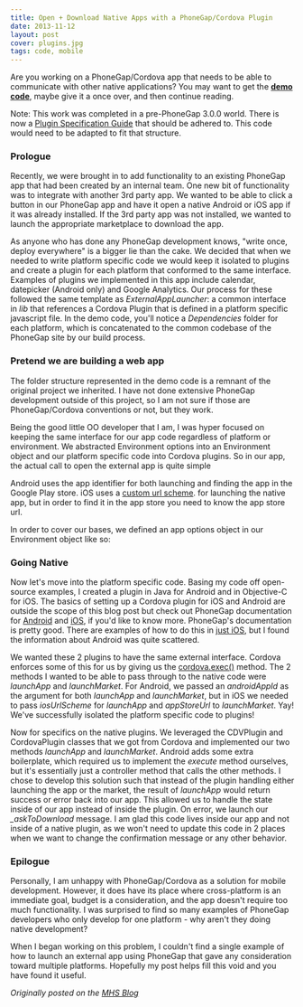 ```yaml
---
title: Open + Download Native Apps with a PhoneGap/Cordova Plugin
date: 2013-11-12
layout: post
cover: plugins.jpg
tags: code, mobile
---
```

Are you working on a PhoneGap/Cordova app that needs to be able to communicate with other native applications? You may want to get the <strong><a href="https://github.com/Ross-Hunter/external_app_launcher">demo code</a></strong>, maybe give it a once over, and then continue reading.

Note: This work was completed in a pre-PhoneGap 3.0.0 world. There is now a <a href="http://cordova.apache.org/docs/en/edge/plugin_ref_spec.md.html">Plugin Specification Guide</a> that should be adhered to. This code would need to be adapted to fit that structure.

### Prologue

Recently, we were brought in to add functionality to an existing PhoneGap app that had been created by an internal team. One new bit of functionality was to integrate with another 3rd party app. We wanted to be able to click a button in our PhoneGap app and have it open a native Android or iOS app if it was already installed. If the 3rd party app was not installed, we wanted to launch the appropriate marketplace to download the app.

As anyone who has done any PhoneGap development knows, "write once, deploy everywhere" is a bigger lie than the cake. We decided that when we needed to write platform specific code we would keep it isolated to plugins and create a plugin for each platform that conformed to the same interface. Examples of plugins we implemented in this app include calendar, datepicker (Android only) and Google Analytics. Our process for these followed the same template as *ExternalAppLauncher*: a common interface in *lib* that references a Cordova Plugin that is defined in a platform specific javascript file. In the demo code, you'll notice a *Dependencies* folder for each platform, which is concatenated to the common codebase of the PhoneGap site by our build process. 

### Pretend we are building a web app

The folder structure represented in the demo code is a remnant of the original project we inherited. I have not done extensive PhoneGap development outside of this project, so I am not sure if those are PhoneGap/Cordova conventions or not, but they work.

Being the good little OO developer that I am, I was hyper focused on keeping the same interface for our app code regardless of platform or environment. We abstracted Environment options into an Environment object and our platform specific code into Cordova plugins. So in our app, the actual call to open the external app is quite simple

<script src="https://gist.github.com/Ross-Hunter/7433959.js"></script>

Android uses the app identifier for both launching and finding the app in the Google Play store. iOS uses a <a href="https://developer.apple.com/library/ios/documentation/iPhone/Conceptual/iPhoneOSProgrammingGuide/AdvancedAppTricks/AdvancedAppTricks.html#//apple_ref/doc/uid/TP40007072-CH7-SW50">custom url scheme</a>. for launching the native app, but in order to find it in the app store you need to know the app store url.

In order to cover our bases, we defined an app options object in our Environment object like so:

<script src="https://gist.github.com/Ross-Hunter/7433984.js"></script>

### Going Native

Now let's move into the platform specific code. Basing my code off open-source examples, I created a plugin in Java for Android and in Objective-C for iOS. The basics of setting up a Cordova plugin for iOS and Android are outside the scope of this blog post but check out PhoneGap documentation for <a href="http://docs.PhoneGap.com/en/2.7.0/guide_plugin-development_android_index.md.html#Developing%20a%20Plugin%20on%20Android">Android</a> and <a href="http://docs.PhoneGap.com/en/2.7.0/guide_plugin-development_ios_index.md.html#Developing%20a%20Plugin%20on%20iOS">iOS</a>, if you'd like to know more. PhoneGap's documentation is pretty good. There are examples of how to do this in <a href="https://github.com/sbahal/external-app-launcher">just iOS</a>, but I found the information about Android was quite scattered.

We wanted these 2 plugins to have the same external interface. Cordova enforces some of this for us by giving us the <a href="http://docs.PhoneGap.com/en/2.7.0/guide_plugin-development_index.md.html">cordova.exec()</a> method. The 2 methods I wanted to be able to pass through to the native code were *launchApp* and *launchMarket*. For Android, we passed an *androidAppId* as the argument for both *launchApp* and *launchMarket*, but in iOS we needed to pass *iosUrlScheme* for *launchApp* and *appStoreUrl* to *launchMarket*. Yay! We've successfully isolated the platform specific code to plugins!

Now for specifics on the native plugins. We leveraged the CDVPlugin and CordovaPlugin classes that we got from Cordova and implemented our two methods *launchApp* and *launchMarket*. Android adds some extra boilerplate, which required us to implement the *execute* method ourselves, but it's essentially just a controller method that calls the other methods. I chose to develop this solution such that instead of the plugin handling either launching the app or the market, the result of *launchApp* would return success or error back into our app. This allowed us to handle the state inside of our app instead of inside the plugin. On error, we launch our *_askToDownload* message. I am glad this code lives inside our app and not inside of a native plugin, as we won't need to update this code in 2 places when we want to change the confirmation message or any other behavior.

### Epilogue

Personally, I am unhappy with PhoneGap/Cordova as a solution for mobile development. However, it does have its place where cross-platform is an immediate goal, budget is a consideration, and the app doesn't require too much functionality. I was surprised to find so many examples of PhoneGap developers who only develop for one platform - why aren't they doing native development?

When I began working on this problem, I couldn't find a single example of how to launch an external app using PhoneGap that gave any consideration toward multiple platforms. Hopefully my post helps fill this void and you have found it useful.

<em>Originally posted on the <a href="http://www.mutuallyhuman.com/blog/2013/11/12/open-download-native-apps-with-a-phonegap-cordova-plugin/">MHS Blog</a></em>
